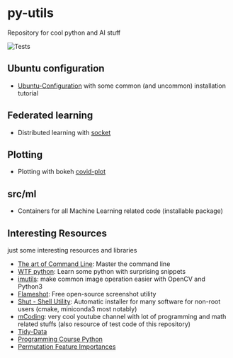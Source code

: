 # py-utils
Repository for cool python and AI stuff

![Tests](https://github.com/riccardoscheda/py-utils/actions/workflows/tests.yml/badge.svg)

## Ubuntu configuration
 - [Ubuntu-Configuration](https://github.com/riccardoscheda/py-utils/tree/main/ubuntu-config) with some common (and uncommon) installation tutorial

## Federated learning

- Distributed learning with [socket](https://github.com/riccardoscheda/py-utils/tree/main/federated-learning/socket)

## Plotting

- Plotting with bokeh [covid-plot](https://github.com/riccardoscheda/py-utils/tree/main/covid-plot)

## src/ml

- Containers for all Machine Learning related code (installable package)

## Interesting Resources

just some interesting resources and libraries

- [The art of Command Line](https://github.com/jlevy/the-art-of-command-line): Master the command line
- [WTF python](https://github.com/satwikkansal/wtfpython): Learn some python with surprising snippets
- [imutils](https://github.com/jrosebr1/imutils): make common image operation easier with OpenCV and Python3
- [Flameshot](https://github.com/flameshot-org/flameshot): Free open-source screenshot utility
- [Shut - Shell Utility](https://github.com/Nico-Curti/shut): Automatic installer for many software for non-root users (cmake, miniconda3 most notably)
- [mCoding](https://github.com/mCodingLLC/): very cool youtube channel with lot of programming and math related stuffs (also resource of test code of this repository)
- [Tidy-Data](http://vita.had.co.nz/papers/tidy-data.pdf)
- [Programming Course Python](https://unibodifabiophysics.github.io/programmingCourseDIFA/)
- [Permutation Feature Importances](https://explained.ai/rf-importance/index.html)
